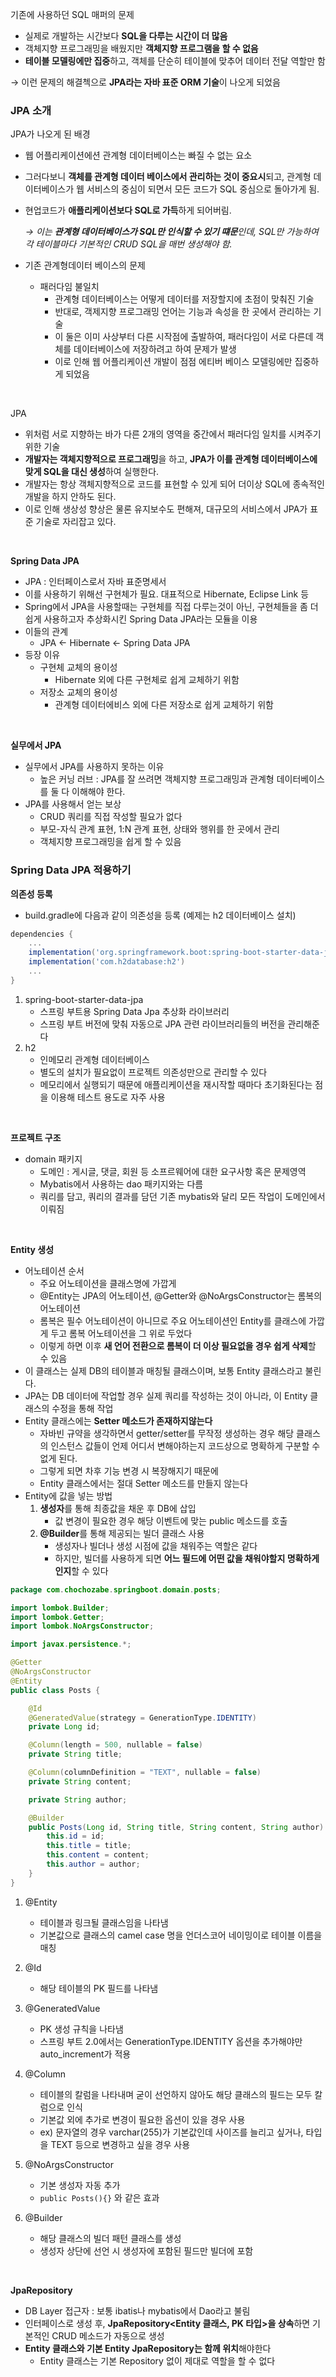 기존에 사용하던 SQL 매퍼의 문제

- 실제로 개발하는 시간보다 **SQL을 다루는 시간이 더 많음**
- 객체지향 프로그래밍을 배웠지만 **객체지향 프로그램을 할 수 없음**
- **테이블 모델링에만 집중**하고, 객체를 단순히 테이블에 맞추어 데이터 전달 역할만 함

→ 이런 문제의 해결첵으로 **JPA라는 자바 표준 ORM 기술**이 나오게 되었음

### JPA 소개

JPA가 나오게 된 배경

- 웹 어플리케이션에션 관계형 데이터베이스는 빠질 수 없는 요소
- 그러다보니 **객체를 관계형 데이터 베이스에서 관리하는 것이 중요시**되고, 관계형 데이터베이스가 웹 서비스의 중심이 되면서 모든 코드가 SQL 중심으로 돌아가게 됨.
- 현업코드가 **애플리케이션보다 SQL로 가득**하게 되어버림.

  _→ 이는 **관계형 데이터베이스가 SQL만 인식할 수 있기 떄문**인데, SQL만 가능하여 각 테이블마다 기본적인 CRUD SQL을 매번 생성해야 함._

- 기존 관계형데이터 베이스의 문제
    - 패러다임 불일치
        - 관계형 데이터베이스는 어떻게 데이터를 저장할지에 초점이 맞춰진 기술
        - 반대로, 객제지향 프로그래밍 언어는 기능과 속성을 한 곳에서 관리하는 기술
        - 이 둘은 이미 사상부터 다른 시작점에 출발하여, 패러다임이 서로 다른데 객체를 데이터베이스에 저장하려고 하여 문제가 발생
        - 이로 인해 웹 어플리케이션 개발이 점점 에티버 베이스 모델링에만 집중하게 되었음

<br>

JPA

- 위처럼 서로 지향하는 바가 다른 2개의 영역을 중간에서 패러다임 일치를 시켜주기 위한 기술
- **개발자는 객체지향적으로 프로그래밍**을 하고, **JPA가 이를 관계형 데이터베이스에 맞게 SQL을 대신 생성**하여 실행한다.
- 개발자는 항상 객체지향적으로 코드를 표현할 수 있게 되어 더이상 SQL에 종속적인 개발을 하지 안하도 된다.
- 이로 인해 생상성 향상은 물론 유지보수도 편해져, 대규모의 서비스에서 JPA가 표준 기술로 자리잡고 있다.

<br>

**Spring Data JPA**

- JPA : 인터페이스로서 자바 표준명세서
- 이를 사용하기 위해선 구현체가 필요. 대표적으로 Hibernate, Eclipse Link 등
- Spring에서 JPA을 사용할때는 구현체를 직접 다루는것이 아닌, 구현체들을 좀 더 쉽게 사용하고자 추상화시킨 Spring Data JPA라는 모듈을 이용
- 이들의 관계
    - JPA ← Hibernate ← Spring Data JPA
- 등장 이유
    - 구현체 교체의 용이성
        - Hibernate 외에 다른 구현체로 쉽게 교체하기 위함
    - 저장소 교체의 용이성
        - 관계형 데이터에비스 외에 다른 저장소로 쉽게 교체하기 위함

<br>

**실무에서 JPA**

- 실무에서 JPA를 사용하지 못하는 이유
    - 높은 커닝 러브 : JPA를 잘 쓰려면 객체지향 프로그래밍과 관계형 데이터베이스를 둘 다 이해해야 한다.
- JPA를 사용해서 얻는 보상
    - CRUD 쿼리를 직접 작성할 필요가 없다
    - 부모-자식 관계 표현, 1:N 관계 표현, 상태와 행위를 한 곳에서 관리
    - 객체지향 프로그래밍을 쉽게 할 수 있음

### Spring Data JPA 적용하기

**의존성 등록**

- build.gradle에 다음과 같이 의존성을 등록 (예제는 h2 데이터베이스 설치)

```gradle
dependencies {
    ...
    implementation('org.springframework.boot:spring-boot-starter-data-jpa')
    implementation('com.h2database:h2')
    ...
}
```

1. spring-boot-starter-data-jpa
    - 스프링 부트용 Spring Data Jpa 추상화 라이브러리
    - 스프링 부트 버전에 맞춰 자동으로 JPA 관련 라이브러리들의 버전을 관리해준다
2. h2
    - 인메모리 관계형 데이터베이스
    - 별도의 설치가 필요없이 프로젝트 의존성만으로 관리할 수 있다
    - 메모리에서 실행되기 때문에 애플리케이션을 재시작할 때마다 초기화된다는 점을 이용해 테스트 용도로 자주 사용

<br>

**프로젝트 구조**

- domain 패키지
    - 도메인 : 게시글, 댓글, 회원 등 소프르웨어에 대한 요구사항 혹은 문제영역
    - Mybatis에서 사용하는 dao 패키지와는 다름
    - 쿼리를 담고, 쿼리의 결과를 담던 기존 mybatis와 달리 모든 작업이 도메인에서 이뤄짐

<br>

**Entity 생성**

- 어노테이션 순서
    - 주요 어노테이션을 클래스명에 가깝게
    - @Entity는 JPA의 어노테이션, @Getter와 @NoArgsConstructor는 롬복의 어노테이션
    - 롬복은 필수 어노테이션이 아니므로 주요 어노테이션인 Entity를 클래스에 가깝게 두고 롬복 어노테이션을 그 위로 두었다
    - 이렇게 하면 이후 **새 언어 전환으로 롬복이 더 이상 필요없을 경우 쉽게 삭제**할 수 있음
- 이 클래스는 실제 DB의 테이블과 매칭될 클래스이며, 보통 Entity 클래스라고 불린다.
- JPA는 DB 데이터에 작업할 경우 실제 쿼리를 작성하는 것이 아니라, 이 Entity 클래스의 수정을 통해 작업
- Entity 클래스에는 **Setter 메소드가 존재하지않는다**
    - 자바빈 규약을 생각하면서 getter/setter를 무작정 생성하는 경우 해당 클래스의 인스턴스 값들이 언제 어디서 변해야하는지 코드상으로 명확하게 구분할 수 없게 된다.
    - 그렇게 되면 차후 기능 변경 시 복장해지기 때문에
    - Entity 클래스에서는 절대 Setter 메소드를 만들지 않는다
- Entity에 값을 넣는 방법
    1. **생성자**를 통해 최종값을 채운 후 DB에 삽입
        - 값 변경이 필요한 경우 해당 이벤트에 맞는 public 메소드를 호출
    2. **@Builder**를 통해 제공되는 빌더 클래스 사용
        - 생성자나 빌더나 생성 시점에 값을 채워주는 역할은 같다
        - 하지만, 빌더를 사용하게 되면 **어느 필드에 어떤 값을 채워야할지 명확하게 인지**할 수 있다

```java
package com.chochozabe.springboot.domain.posts;

import lombok.Builder;
import lombok.Getter;
import lombok.NoArgsConstructor;

import javax.persistence.*;

@Getter
@NoArgsConstructor
@Entity
public class Posts {

    @Id
    @GeneratedValue(strategy = GenerationType.IDENTITY)
    private Long id;

    @Column(length = 500, nullable = false)
    private String title;

    @Column(columnDefinition = "TEXT", nullable = false)
    private String content;

    private String author;

    @Builder
    public Posts(Long id, String title, String content, String author) {
        this.id = id;
        this.title = title;
        this.content = content;
        this.author = author;
    }
}
```

1. @Entity
    - 테이블과 링크될 클래스임을 나타냄
    - 기본값으로 클래스의 camel case 명을 언더스코어 네이밍이로 테이블 이름을 매칭


2. @Id
    - 해당 테이블의 PK 필드를 나타냄


3. @GeneratedValue
    - PK 생성 규칙을 나타냄
    - 스프링 부트 2.0에서는 GenerationType.IDENTITY 옵션을 추가해야만 auto_increment가 적용


4. @Column
    - 테이블의 칼럼을 나타내며 굳이 선언하지 않아도 해당 클래스의 필드는 모두 칼럼으로 인식
    - 기본값 외에 추가로 변경이 필요한 옵션이 있을 경우 사용
    - ex) 문자열의 경우 varchar(255)가 기본값인데 사이즈를 늘리고 싶거나, 타입을 TEXT 등으로 변경하고 싶을 경우 사용


5. @NoArgsConstructor
    - 기본 생성자 자동 추가
    - `public Posts(){}` 와 같은 효과


6. @Builder
    - 해당 클래스의 빌더 패턴 클래스를 생성
    - 생성자 상단에 선언 시 생성자에 포함된 필드만 빌더에 포함

<br>

**JpaRepository**

- DB Layer 접근자 : 보통 ibatis나 mybatis에서 Dao라고 불림
- 인터페이스로 생성 후, **JpaRepository<Entity 클래스, PK 타입>을 상속**하면 기본적인 CRUD 메소드가 자동으로 생성
- **Entity 클래스와 기본 Entity JpaRepository는 함께 위치**해야한다
    - Entity 클래스는 기본 Repository 없이 제대로 역할을 할 수 없다